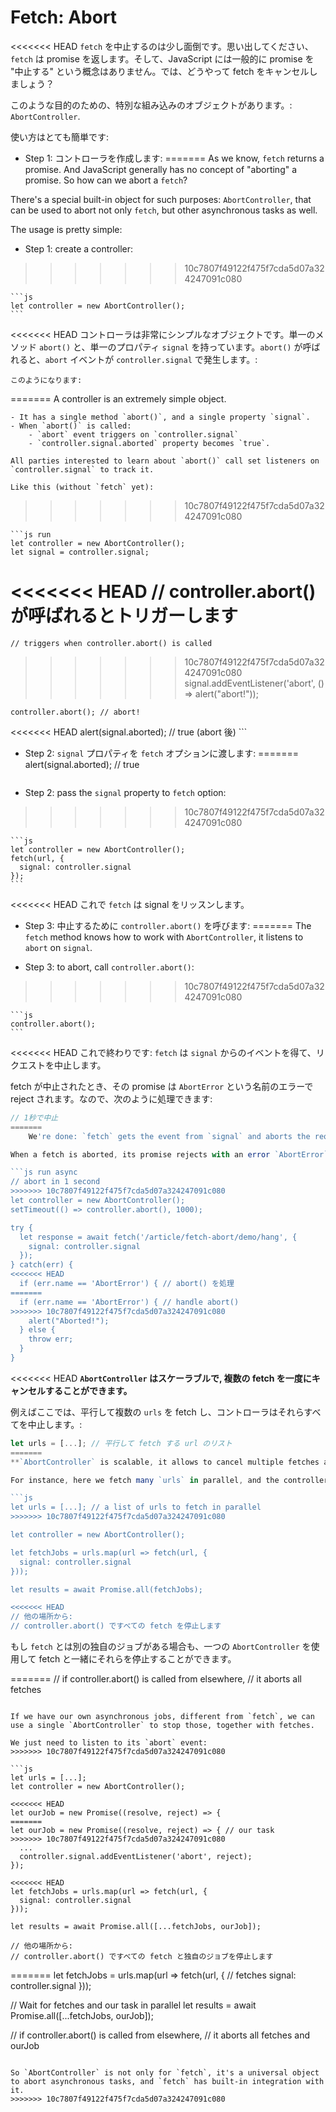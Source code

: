 
# Fetch: Abort

<<<<<<< HEAD
`fetch` を中止するのは少し面倒です。思い出してください、`fetch` は promise を返します。そして、JavaScript には一般的に promise を "中止する" という概念はありません。では、どうやって fetch をキャンセルしましょう？

このような目的のための、特別な組み込みのオブジェクトがあります。:
`AbortController`.

使い方はとても簡単です:

- Step 1: コントローラを作成します:
=======
As we know, `fetch` returns a promise. And JavaScript generally has no concept of "aborting" a promise. So how can we abort a `fetch`?

There's a special built-in object for such purposes: `AbortController`, that can be used to abort not only `fetch`, but other asynchronous tasks as well.

The usage is pretty simple:

- Step 1: create a controller:
>>>>>>> 10c7807f49122f475f7cda5d07a324247091c080

    ```js
    let controller = new AbortController();
    ```

<<<<<<< HEAD
    コントローラは非常にシンプルなオブジェクトです。単一のメソッド `abort()` と、単一のプロパティ `signal` を持っています。`abort()` が呼ばれると、`abort` イベントが `controller.signal` で発生します。:

    このようになります:
=======
    A controller is an extremely simple object.

    - It has a single method `abort()`, and a single property `signal`.
    - When `abort()` is called:
        - `abort` event triggers on `controller.signal`
        - `controller.signal.aborted` property becomes `true`.

    All parties interested to learn about `abort()` call set listeners on `controller.signal` to track it.

    Like this (without `fetch` yet):
>>>>>>> 10c7807f49122f475f7cda5d07a324247091c080

    ```js run
    let controller = new AbortController();
    let signal = controller.signal;

<<<<<<< HEAD
    // controller.abort() が呼ばれるとトリガーします
=======
    // triggers when controller.abort() is called
>>>>>>> 10c7807f49122f475f7cda5d07a324247091c080
    signal.addEventListener('abort', () => alert("abort!"));

    controller.abort(); // abort!

<<<<<<< HEAD
    alert(signal.aborted); // true (abort 後)
    ```

- Step 2: `signal` プロパティを `fetch` オプションに渡します:
=======
    alert(signal.aborted); // true
    ```

- Step 2: pass the `signal` property to `fetch` option:
>>>>>>> 10c7807f49122f475f7cda5d07a324247091c080

    ```js
    let controller = new AbortController();
    fetch(url, {
      signal: controller.signal
    });
    ```

<<<<<<< HEAD
    これで `fetch` は signal をリッスンします。

- Step 3: 中止するために `controller.abort()` を呼びます:
=======
    The `fetch` method knows how to work with `AbortController`, it listens to `abort` on `signal`.

- Step 3: to abort, call `controller.abort()`:
>>>>>>> 10c7807f49122f475f7cda5d07a324247091c080

    ```js
    controller.abort();
    ```

<<<<<<< HEAD
    これで終わりです: `fetch` は `signal` からのイベントを得て、リクエストを中止します。

fetch が中止されたとき、その promise は `AbortError` という名前のエラーで reject されます。なので、次のように処理できます:

```js run async
// 1秒で中止
=======
    We're done: `fetch` gets the event from `signal` and aborts the request.

When a fetch is aborted, its promise rejects with an error `AbortError`, so we should handle it, e.g. in `try..catch`:

```js run async
// abort in 1 second
>>>>>>> 10c7807f49122f475f7cda5d07a324247091c080
let controller = new AbortController();
setTimeout(() => controller.abort(), 1000);

try {
  let response = await fetch('/article/fetch-abort/demo/hang', {
    signal: controller.signal
  });
} catch(err) {
<<<<<<< HEAD
  if (err.name == 'AbortError') { // abort() を処理
=======
  if (err.name == 'AbortError') { // handle abort()
>>>>>>> 10c7807f49122f475f7cda5d07a324247091c080
    alert("Aborted!");
  } else {
    throw err;
  }
}
```

<<<<<<< HEAD
**`AbortController` はスケーラブルで, 複数の fetch を一度にキャンセルすることができます。**

例えばここでは、平行して複数の `urls` を fetch し、コントローラはそれらすべてを中止します。:

```js
let urls = [...]; // 平行して fetch する url のリスト
=======
**`AbortController` is scalable, it allows to cancel multiple fetches at once.**

For instance, here we fetch many `urls` in parallel, and the controller aborts them all:

```js
let urls = [...]; // a list of urls to fetch in parallel
>>>>>>> 10c7807f49122f475f7cda5d07a324247091c080

let controller = new AbortController();

let fetchJobs = urls.map(url => fetch(url, {
  signal: controller.signal
}));

let results = await Promise.all(fetchJobs);

<<<<<<< HEAD
// 他の場所から:
// controller.abort() ですべての fetch を停止します
```

もし `fetch` とは別の独自のジョブがある場合も、一つの `AbortController` を使用して fetch と一緒にそれらを停止することができます。

=======
// if controller.abort() is called from elsewhere,
// it aborts all fetches
```

If we have our own asynchronous jobs, different from `fetch`, we can use a single `AbortController` to stop those, together with fetches.

We just need to listen to its `abort` event:
>>>>>>> 10c7807f49122f475f7cda5d07a324247091c080

```js
let urls = [...];
let controller = new AbortController();

<<<<<<< HEAD
let ourJob = new Promise((resolve, reject) => {
=======
let ourJob = new Promise((resolve, reject) => { // our task
>>>>>>> 10c7807f49122f475f7cda5d07a324247091c080
  ...
  controller.signal.addEventListener('abort', reject);
});

<<<<<<< HEAD
let fetchJobs = urls.map(url => fetch(url, {
  signal: controller.signal
}));

let results = await Promise.all([...fetchJobs, ourJob]);

// 他の場所から:
// controller.abort() ですべての fetch と独自のジョブを停止します
```
=======
let fetchJobs = urls.map(url => fetch(url, { // fetches
  signal: controller.signal
}));

// Wait for fetches and our task in parallel
let results = await Promise.all([...fetchJobs, ourJob]);

// if controller.abort() is called from elsewhere,
// it aborts all fetches and ourJob
```

So `AbortController` is not only for `fetch`, it's a universal object to abort asynchronous tasks, and `fetch` has built-in integration with it.
>>>>>>> 10c7807f49122f475f7cda5d07a324247091c080
